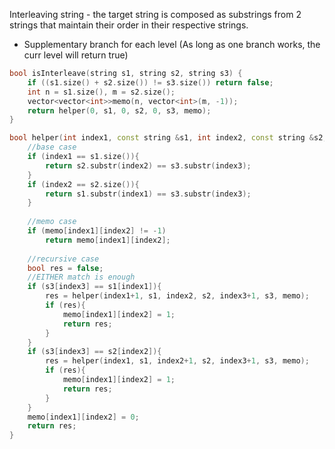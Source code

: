 Interleaving string - the target string is composed as substrings from 2 strings that maintain their order in their respective strings.
- Supplementary branch for each level (As long as one branch works, the curr level will return true)

```cpp
bool isInterleave(string s1, string s2, string s3) {
    if ((s1.size() + s2.size()) != s3.size()) return false;
    int n = s1.size(), m = s2.size();
    vector<vector<int>>memo(n, vector<int>(m, -1));
    return helper(0, s1, 0, s2, 0, s3, memo);
}

bool helper(int index1, const string &s1, int index2, const string &s2, int index3, const string &s3, vector<vector<int>>&memo){
    //base case 
    if (index1 == s1.size()){
        return s2.substr(index2) == s3.substr(index3);
    }
    if (index2 == s2.size()){
        return s1.substr(index1) == s3.substr(index3);
    }
    
    //memo case
    if (memo[index1][index2] != -1) 
        return memo[index1][index2];
    
    //recursive case
    bool res = false;
    //EITHER match is enough
    if (s3[index3] == s1[index1]){
        res = helper(index1+1, s1, index2, s2, index3+1, s3, memo);
        if (res){
            memo[index1][index2] = 1;
            return res;
        }
    }
    if (s3[index3] == s2[index2]){
        res = helper(index1, s1, index2+1, s2, index3+1, s3, memo);
        if (res){
            memo[index1][index2] = 1;
            return res;
        }
    }
    memo[index1][index2] = 0;
    return res;
}
```
